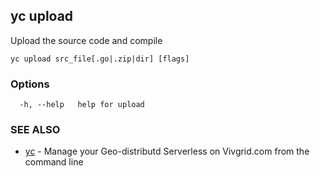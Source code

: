 ## yc upload

Upload the source code and compile

```
yc upload src_file[.go|.zip|dir] [flags]
```

### Options

```
  -h, --help   help for upload
```

### SEE ALSO

* [yc](yc.md)	 - Manage your Geo-distributd Serverless on Vivgrid.com from the command line

